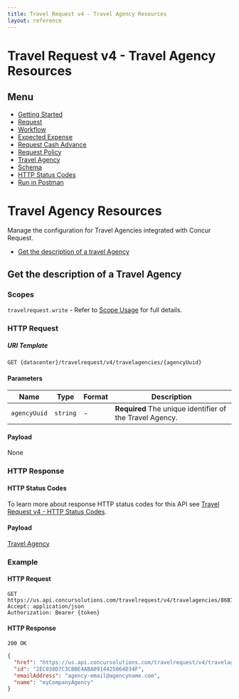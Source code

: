 ```yaml
---
title: Travel Request v4 - Travel Agency Resources
layout: reference
---
```

# Travel Request v4 - Travel Agency Resources

## Menu

* [Getting Started](./v4.get-started.html)
* [Request](./v4.endpoints.request-resources.html)
* [Workflow](./v4.endpoints.workflow-resources.html)
* [Expected Expense](./v4.endpoints.expected-expense-resources.html)
* [Request Cash Advance](./v4.endpoints.cashadvance-resources.html)
* [Request Policy](./v4.endpoints.policy-resources.html)
* [Travel Agency](./v4.endpoints.travel-agency-resources.html)
* [Schema](./v4.endpoints.schemas.html)
* [HTTP Status Codes](./v4.response-codes.html)
* [Run in Postman](https://app.getpostman.com/run-collection/8273d843078f0bcf0823)

# <a name="travel-agency-resource"></a>Travel Agency Resources

Manage the configuration for Travel Agencies integrated with Concur Request.

* [Get the description of a travel Agency](#get-travel-agency-description-resource)

## <a name="get-travel-agency-description-resource"></a>Get the description of a Travel Agency

### Scopes

`travelrequest.write` - Refer to [Scope Usage](./v4.get-started.html#scope-usage) for full details.

### HTTP Request

##### URI Template

```
GET {datacenter}/travelrequest/v4/travelagencies/{agencyUuid}
```

#### Parameters

Name|Type|Format|Description
---|---|---|---
`agencyUuid`|`string`|-|**Required** The unique identifier of the Travel Agency.

#### Payload

None

### HTTP Response

#### HTTP Status Codes

To learn more about response HTTP status codes for this API see [Travel Request v4 - HTTP Status Codes](./v4.response-codes.html).

#### Payload

[Travel Agency](./v4.endpoints.schemas.html#schema-travelagency)

### Example

#### HTTP Request

```shell
GET https://us.api.concursolutions.com/travelrequest/v4/travelagencies/86B720AF168F1C4CA52E37AC710E897B
Accept: application/json
Authorization: Bearer {token}
```

#### HTTP Response

```shell
200 OK
```

```json
{
  "href": "https://us.api.concursolutions.com/travelrequest/v4/travelagencies/86B720AF168F1C4CA52E37AC710E897B",
  "id": "2EC038D7C3CBBE4ABA0914425064D34F",
  "emailAddress": "agency-email@agencyname.com",
  "name": "myCompanyAgency"
}
```
